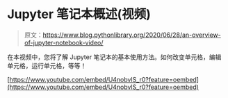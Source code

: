 # Jupyter 笔记本概述(视频)

> 原文：<https://www.blog.pythonlibrary.org/2020/06/28/an-overview-of-jupyter-notebook-video/>

在本视频中，您将了解 Jupyter 笔记本的基本使用方法。如何改变单元格，编辑单元格，运行单元格，等等！

[https://www.youtube.com/embed/U4nobvlS_r0?feature=oembed](https://www.youtube.com/embed/U4nobvlS_r0?feature=oembed)